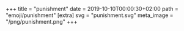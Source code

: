 +++
title = "punishment"
date = 2019-10-10T00:00:30+02:00
path = "emoji/punishment"
[extra]
svg = "punishment.svg"
meta_image = "/png/punishment.png"
+++
